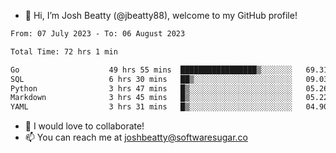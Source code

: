 - 👋 Hi, I’m Josh Beatty (@jbeatty88), welcome to my GitHub profile!

<!--START_SECTION:waka-->

```txt
From: 07 July 2023 - To: 06 August 2023

Total Time: 72 hrs 1 min

Go                    49 hrs 55 mins  █████████████████▒░░░░░░░   69.31 %
SQL                   6 hrs 30 mins   ██▒░░░░░░░░░░░░░░░░░░░░░░   09.03 %
Python                3 hrs 47 mins   █▒░░░░░░░░░░░░░░░░░░░░░░░   05.26 %
Markdown              3 hrs 45 mins   █▒░░░░░░░░░░░░░░░░░░░░░░░   05.22 %
YAML                  3 hrs 31 mins   █▒░░░░░░░░░░░░░░░░░░░░░░░   04.90 %
```

<!--END_SECTION:waka-->

- 💞️ I would love to collaborate!
- 📫 You can reach me at joshbeatty@softwaresugar.co

<!---
jbeatty88/jbeatty88 is a ✨ special ✨ repository because its `README.md` (this file) appears on your GitHub profile.
You can click the Preview link to take a look at your changes.
--->
